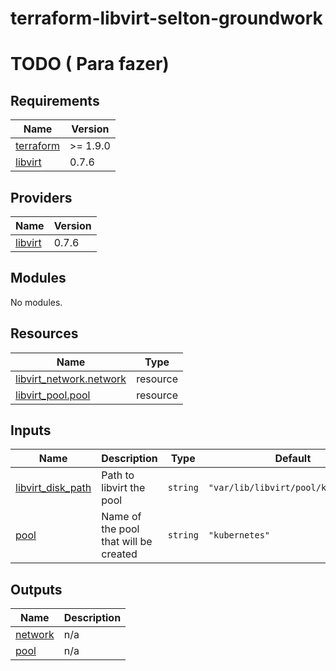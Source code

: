 # terraform-libvirt-selton-groundwork

# TODO ( Para fazer)

<!-- BEGIN_TF_DOCS -->
## Requirements

| Name | Version |
|------|---------|
| <a name="requirement_terraform"></a> [terraform](#requirement\_terraform) | >= 1.9.0 |
| <a name="requirement_libvirt"></a> [libvirt](#requirement\_libvirt) | 0.7.6 |

## Providers

| Name | Version |
|------|---------|
| <a name="provider_libvirt"></a> [libvirt](#provider\_libvirt) | 0.7.6 |

## Modules

No modules.

## Resources

| Name | Type |
|------|------|
| [libvirt_network.network](https://registry.terraform.io/providers/dmacvicar/libvirt/0.7.6/docs/resources/network) | resource |
| [libvirt_pool.pool](https://registry.terraform.io/providers/dmacvicar/libvirt/0.7.6/docs/resources/pool) | resource |

## Inputs

| Name | Description | Type | Default | Required |
|------|-------------|------|---------|:--------:|
| <a name="input_libvirt_disk_path"></a> [libvirt\_disk\_path](#input\_libvirt\_disk\_path) | Path to libvirt the pool | `string` | `"var/lib/libvirt/pool/kubernetes"` | no |
| <a name="input_pool"></a> [pool](#input\_pool) | Name of the pool that will be created | `string` | `"kubernetes"` | no |

## Outputs

| Name | Description |
|------|-------------|
| <a name="output_network"></a> [network](#output\_network) | n/a |
| <a name="output_pool"></a> [pool](#output\_pool) | n/a |
<!-- END_TF_DOCS -->